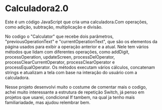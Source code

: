 # Calculadora2.0

Este é um código JavaScript que cria uma calculadora.Com operações, como adição, subtração, multiplicação e divisão.

No codigo o "Calculator" que recebe dois parâmetros, "previousOperationText" e "currentOperationText", que são os elementos da página usados para exibir a operação anterior e a atual. Nele tem vários métodos que lidam com diferentes operações, como addDigit, processOperation, updateScreen, processDelOperator, processClearCurrentOperator, processClearOperator e processEqualOperator. Os métodos executam vários cálculos, concatenam strings e atualizam a tela com base na interação do usuário com a calculadora.

Nesse projeto desenvolvi muito o costume de comentar mais o codigo, achei muito interessante a estrutura de repetição Switch, já penso em projetos que usarei, condicional If tambem, na qual ja tenho mais familiariadade, mas ajudou relembrar bem.
